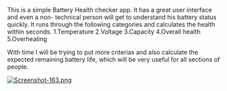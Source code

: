This is a simple Battery Health checker app. It has a great user interface and even a non- technical person will get to understand his battery status quickly. It runs through the following categories and calculates the health within seconds.
    1.Temperature
    2.Voltage
    3.Capacity
    4.Overall health
    5.Overheating
    
With time I will be trying to put more criterias and also calculate the expected remaining battery life, which will be very useful for all sections of people.

[![Screenshot-163.png](https://i.postimg.cc/13PnfYdz/Screenshot-163.png)](https://postimg.cc/CzPL2JSy)

